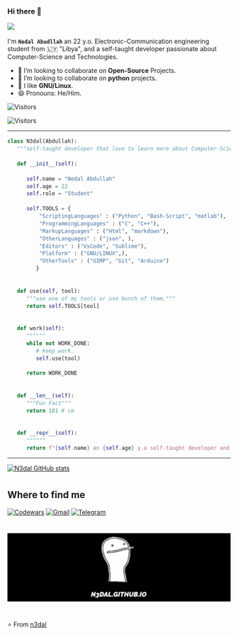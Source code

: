 <!-- TODO: Add class that explains all the tools you use -->

<!-- <a target="blank"><img align="left" src="./assets/patric1.gif" /></a> -->

### Hi there 👋

<p align="left">
 <img src="https://readme-typing-svg.herokuapp.com/?lines=Welcome+to+my+GitHub+Profile!&center=true&width=360&height=30">
</p>

<!-- <a target="blank"><img align="left" src="./assets/profile_pic.gif" /></a> -->


I'm **`Nedal Abudllah`** an 22 y.o. Electronic-Communication engineering student from 🇱🇾 "Libya",
and a self-taught developer passionate about Computer-Science and Technologies.

- 👀 I’m looking to collaborate on **Open-Source** Projects.
- 🐍 I’m looking to collaborate on **python** projects.
- 🐧 I like **GNU/Linux**.
- 😄 Pronouns: He/Him.

![Visitors](https://api.visitorbadge.io/api/visitors?path=https%3A%2F%2Fgithub.com%2Fn3dal&label=total-visitors&labelColor=%23ba68c8&countColor=%23697689)

![Visitors](https://api.visitorbadge.io/api/daily?path=https%3A%2F%2Fgithub.com%2Fn3dal&label=today-visitors&labelColor=%23697689&countColor=%23ba68c8)

<!-- to print thick horizontal line -->
---

```python
class N3dal(Abdullah):
   """self-taught developer that love to learn more about Computer-Science and Technologies"""
   
   def __init__(self):
     
      self.name = "Nedal Abdullah"
      self.age = 22
      self.role = "Student"

      self.TOOLS = {
          "ScriptingLanguages" : ("Python", "Bash-Script", "matlab"),
          "ProgrammingLanguages" : ("C", "C++"),
          "MarkupLanguages" : ("Html", "markdown"),
          "OtherLanguages" : ("json", ),
          "Editors" : ("VsCode", "Sublime"),
          "Platform" : ("GNU/LINUX",),
          "OtherTools" : ("GIMP", "Git", "Arduino")
         }


   def use(self, tool):
      """use one of my tools or use bunch of them."""
      return self.TOOLS[tool]


   def work(self):
      """"""
      while not WORK_DONE:
         # keep work.
         self.use(tool)

      return WORK_DONE


   def __len__(self):
      """Fun Fact"""
      return 181 # cm


   def __repr__(self):
      """"""
      return f"{self.name} an {self.age} y.o self-taught developer and {self.role}"

```
<!-- to print thick horizontal line -->
---

[![N3dal GitHub stats](https://github-readme-stats.vercel.app/api?username=n3dal&show_icnos=true&theme=ocean_dark)](https://github.com/anuraghazra/github-readme-stats)




<!-- to draw horizontal line -->
#
## Where to find me
[![Codewars](https://img.shields.io/badge/Codewars-B1361E?style=for-the-badge&logo=codewars&logoColor=grey)](https://www.codewars.com/users/N3dal)
[![Gmail](https://img.shields.io/badge/Gmail-D14836?style=for-the-badge&logo=gmail&logoColor=white)](mailto:nedalxzo@gmail.com)
[![Telegram](https://img.shields.io/badge/Telegram-2CA5E0?style=for-the-badge&logo=telegram&logoColor=white)](https://t.me/N3dal_Abdullah)

#
<p align="center">
<a href="https://n3dal.github.io/" target="blank"><img src="https://github.com/N3dal/N3dal/blob/main/assets/n3dal_02.gif" /></a>
</p>

# 

⭐️ From [n3dal](https://github.com/n3dal)